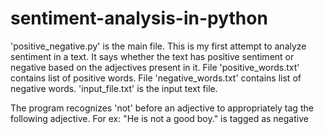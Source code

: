 # sentiment-analysis-in-python
'positive_negative.py' is the main file.
This is my first attempt to analyze sentiment in a text. It says whether the text has positive sentiment or negative based on the adjectives present in it. 
File 'positive_words.txt' contains list of positive words.
File 'negative_words.txt' contains list of negative words.
'input_file.txt' is the input text file.

The program recognizes 'not' before an adjective to appropriately tag the following adjective.
For ex: "He is not a good boy." is tagged as negative
